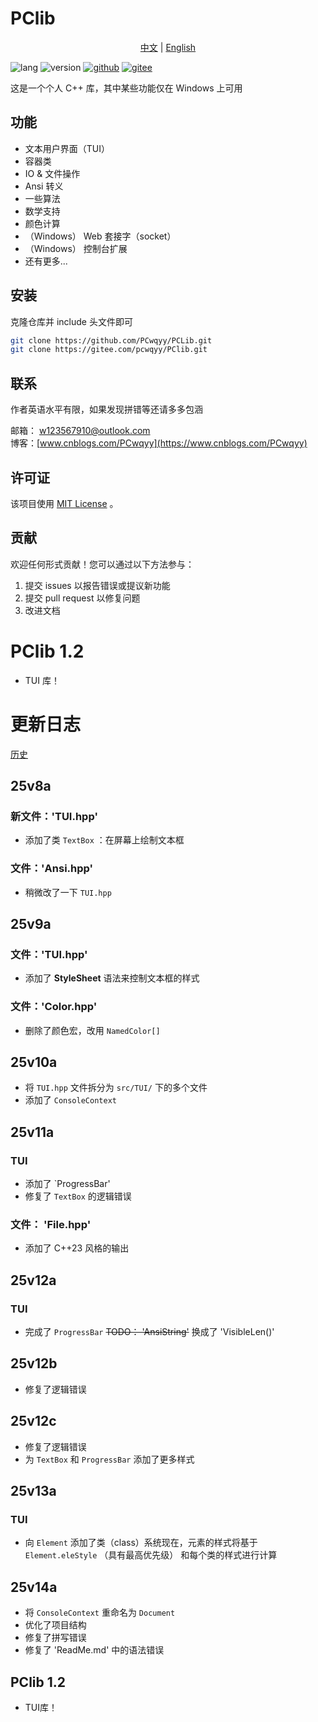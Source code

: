# PClib

<div style="text-align: center;">

[中文](ReadMe.md) | [English](ReadMe-EN.md)
</div>

![lang](https://img.shields.io/badge/标准-C++23-yellow?logo=cplusplus)
![version](https://img.shields.io/badge/版本-25v12c-blueviolet)
[![github](https://img.shields.io/badge/Github-PClib-blue?&logo=github
)](https://github.com/PCwqyy/PCLib)
[![gitee](https://img.shields.io/badge/Gitee-PClib-red?logo=gitee&color=%23C71D23
)](https://gitee.com/pcwqyy/PClib)


这是一个个人 C++ 库，其中某些功能仅在 Windows 上可用

## 功能
- 文本用户界面（TUI）
- 容器类
- IO & 文件操作
- Ansi 转义
- 一些算法
- 数学支持
- 颜色计算
- （Windows） Web 套接字（socket）
- （Windows） 控制台扩展
- 还有更多...

## 安装
克隆仓库并 include 头文件即可

```bash
git clone https://github.com/PCwqyy/PCLib.git
git clone https://gitee.com/pcwqyy/PClib.git
```

## 联系
作者英语水平有限，如果发现拼错等还请多多包涵

邮箱： w123567910@outlook.com  
博客：[www.cnblogs.com/PCwqyy](https://www.cnblogs.com/PCwqyy)

## 许可证
该项目使用 [MIT License](https://opensource.org/licenses/MIT) 。

## 贡献
欢迎任何形式贡献！您可以通过以下方法参与：
1. 提交 issues 以报告错误或提议新功能
2. 提交 pull request 以修复问题
3. 改进文档

# PClib 1.2
- TUI 库！

# 更新日志
[历史](https://github.com/PCwqyy/PCLib/tree/Dev/ChangeLogHistory.md)

## 25v8a
### 新文件：'TUI.hpp'
- 添加了类 `TextBox` ：在屏幕上绘制文本框
### 文件：'Ansi.hpp'
- 稍微改了一下 `TUI.hpp`
## 25v9a
### 文件：'TUI.hpp'
- 添加了 **StyleSheet** 语法来控制文本框的样式
### 文件：'Color.hpp'
- 删除了颜色宏，改用 `NamedColor[]`
## 25v10a
- 将 `TUI.hpp` 文件拆分为 `src/TUI/` 下的多个文件
- 添加了 `ConsoleContext`
## 25v11a
### TUI
- 添加了 `ProgressBar'
- 修复了 `TextBox` 的逻辑错误
### 文件： 'File.hpp'
- 添加了 C++23 风格的输出
## 25v12a
### TUI
- 完成了 `ProgressBar`
~~TODO： 'AnsiString'~~ 换成了 'VisibleLen()'
## 25v12b
- 修复了逻辑错误
## 25v12c
- 修复了逻辑错误
- 为 `TextBox` 和 `ProgressBar` 添加了更多样式
## 25v13a
### TUI
- 向 `Element` 添加了类（class）系统现在，元素的样式将基于 `Element.eleStyle` （具有最高优先级） 和每个类的样式进行计算
## 25v14a
- 将 `ConsoleContext` 重命名为 `Document`
- 优化了项目结构
- 修复了拼写错误
- 修复了 'ReadMe.md' 中的语法错误
## PClib 1.2
- TUI库！